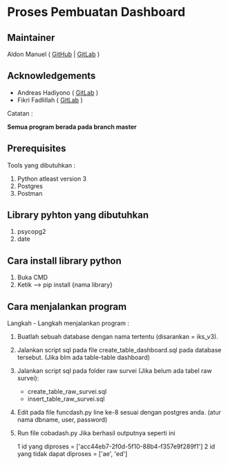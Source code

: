 # Proses Pembuatan Dashboard

## Maintainer
Aldon Manuel ( [GitHub](https://github.com/aldonmanuel) | [GitLab](https://gitlab.com/aldonmanuel) )

## Acknowledgements
- Andreas Hadiyono ( [GitLab](https://gitlab.com/Hadiyono) )
- Fikri Fadlillah ( [GitLab](https://gitlab.com/fikrifadlillah) )

Catatan :

**Semua program berada pada branch master**

## Prerequisites

Tools yang dibutuhkan :

1. Python atleast version 3
2. Postgres
3. Postman

## Library pyhton yang dibutuhkan

1. psycopg2
2. date

## Cara install library python

1. Buka CMD
2. Ketik --> pip install {nama library}

## Cara menjalankan program

Langkah - Langkah menjalankan program :

1. Buatlah sebuah database dengan nama tertentu (disarankan = iks_v3).
2. Jalankan script sql pada file create_table_dashboard.sql pada database tersebut. (Jika blm ada table-table dashboard)
3. Jalankan script sql pada folder raw survei (Jika belum ada tabel raw survei):
    - create_table_raw_survei.sql
    - insert_table_raw_survei.sql
4. Edit pada file funcdash.py line ke-8 sesuai dengan postgres anda. (atur nama dbname, user, password)
5. Run file cobadash.py
    Jika berhasil outputnya seperti ini

    1 id yang diproses = ['acc44eb7-2f0d-5f10-88b4-f357e9f289f1']
    2 id yang tidak dapat diproses = ['ae', 'ed']

